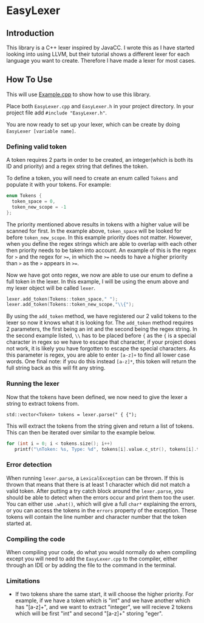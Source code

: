 # EasyLexer

## Introduction
This library is a C++ lexer inspired by JavaCC. 
I wrote this as I have started looking into using LLVM, but their tutorial shows a different lexer for each language you want to create.
Therefore I have made a lexer for most cases.

## How To Use
This will use [Example.cpp](https://github.com/Thespyinthehole/EasyLexer/blob/master/Example.cpp) to show how to use this library. 

Place both `EasyLexer.cpp` and `EasyLexer.h` in your project directory. In your project file add `#include "EasyLexer.h"`.

You are now ready to set up your lexer, which can be create by doing `EasyLexer [variable name]`.

### Defining valid token
A token requires 2 parts in order to be created, an integer(which is both its ID and priority) and a regex string that defines the token.

To define a token, you will need to create an enum called `Tokens` and populate it with your tokens. For example:

```c
enum Tokens {
  token_space = 0,
  token_new_scope = -1
};
```

The priority mentioned above results in tokens with a higher value will be scanned for first. In the example above, `token_space` will be looked for before `token_new_scope`. In this example priority does not matter. However, when you define the regex strings which are able to overlap with each other then priority needs to be taken into account. An example of this is the regex for `>` and the regex for `>=`, in which the `>=` needs to have a higher priority than `>` as the `>` appears in `>=`.

Now we have got onto regex, we now are able to use our enum to define a full token in the lexer. In this example, I will be using the enum above and my lexer object will be called `lexer`.

```c
lexer.add_token(Tokens::token_space," ");
lexer.add_token(Tokens::token_new_scope,"\\{");
```

By using the `add_token` method, we have registered our 2 valid tokens to the lexer so now it knows what it is looking for. The `add_token` method requires 2 parameters, the first being an int and the second being the regex string. In the second example listed, `\\` has to be placed before `{` as the `{` is a special character in regex so we have to escape that character, if your project does not work, it is likely you have forgotten to escape the special characters. As this parameter is regex, you are able to enter `[a-z]+` to find all lower case words. One final note: if you do this instead `[a-z]*`, this token will return the full string back as this will fit any string.


### Running the lexer

Now that the tokens have been defined, we now need to give the lexer a string to extract tokens from. 

`std::vector<Token> tokens = lexer.parse(" { {");`

This will extract the tokens from the string given and return a list of tokens. This can then be iterated over similar to the example below.

```c
for (int i = 0; i < tokens.size(); i++)
   printf("\nToken: %s, Type: %d", tokens[i].value.c_str(), tokens[i].token);    
```

### Error detection

When running `lexer.parse`, a `LexicalException` can be thrown. If this is thrown that means that there is at least 1 character which did not match a valid token. After putting a try catch block around the `lexer.parse`, you should be able to detect when the errors occur and print them too the user. You can either use `.what()`, which will give a full `char*` explaining the errors, or you can access the tokens in the `errors` property of the exception. These tokens will contain the line number and character number that the token started at. 

### Compiling the code
When compiling your code, do what you would normally do when compiling except you will need to add the `EasyLexer.cpp` to the compiler, either through an IDE or by adding the file to the command in the terminal.

### Limitations
* If two tokens share the same start, it will choose the higher priority. For example, if we have a token which is "int" and we have another which has "[a-z]+", and we want to extract "integer", we will recieve 2 tokens which will be first "int" and second "[a-z]+" storing "eger".

